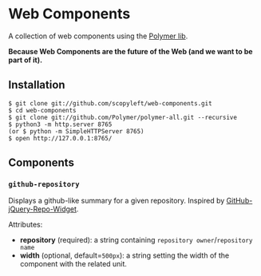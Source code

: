 # Web Components

A collection of web components using the [Polymer lib](http://www.polymer-project.org/).

**Because Web Components are the future of the Web (and we want to be part of it).**

## Installation

    $ git clone git://github.com/scopyleft/web-components.git
    $ cd web-components
    $ git clone git://github.com/Polymer/polymer-all.git --recursive
    $ python3 -m http.server 8765
    (or $ python -m SimpleHTTPServer 8765)
    $ open http://127.0.0.1:8765/

## Components

### `github-repository`

Displays a github-like summary for a given repository. Inspired by [GitHub-jQuery-Repo-Widget](https://github.com/JoelSutherland/GitHub-jQuery-Repo-Widget).

Attributes:

* **repository** (required): a string containing `repository owner`/`repository name`
* **width** (optional, default=`500px`): a string setting the width of the component with the related unit.
